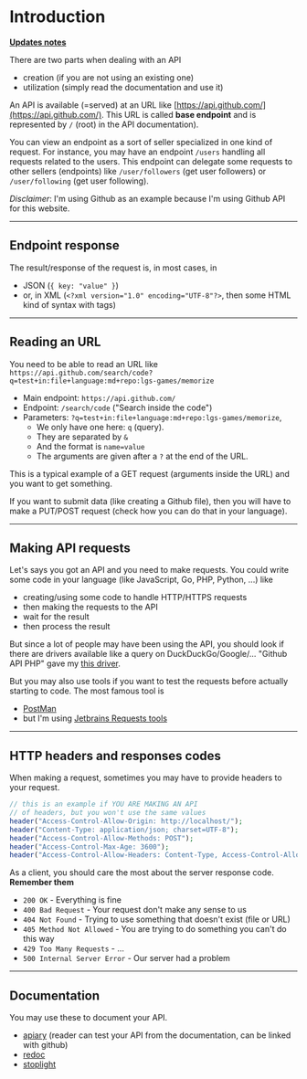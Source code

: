 # Introduction

**[Updates notes](index.md)**

There are two parts when dealing with an API

* creation (if you are not using an existing one)
* utilization (simply read the documentation and use it)

An API is available (=served) at an URL like [https://api.github.com/](https://api.github.com/). This URL is called **base endpoint** and is represented by `/` (root) in the API documentation).

You can view an endpoint as a sort of seller specialized in one kind of request. For instance, you may have an endpoint `/users` handling all requests related to the users. This endpoint can delegate some requests to other sellers (endpoints) like `/user/followers` (get user followers) or `/user/following` (get user following).

*Disclaimer*: I'm using Github as an example because I'm using Github API for this website.

<hr class="sl">

## Endpoint response

The result/response of the request is, in most cases, in

* JSON (`{ key: "value" }`)
* or, in XML (`<?xml version="1.0" encoding="UTF-8"?>`, then some HTML kind of syntax with tags)

<hr class="sr">

## Reading an URL

You need to be able to read an URL like `https://api.github.com/search/code?q=test+in:file+language:md+repo:lgs-games/memorize`

* Main endpoint: `https://api.github.com/`
* Endpoint: `/search/code` ("Search inside the code")
* Parameters: `?q=test+in:file+language:md+repo:lgs-games/memorize`,
  * We only have one here: `q` (query).
  * They are separated by `&`
  * And the format is `name=value`
  * The arguments are given after a `?` at the end of the URL.

This is a typical example of a GET request (arguments inside the URL) and you want to get something.

If you want to submit data (like creating a Github file), then you will have to make a PUT/POST request (check how you can do that in your language).

<hr class="sl">

## Making API requests

Let's says you got an API and you need to make requests. You could write some code in your language (like JavaScript, Go, PHP, Python, ...) like

* creating/using some code to handle HTTP/HTTPS requests
* then making the requests to the API
* wait for the result
* then process the result

But since a lot of people may have been using the API, you should look if there are drivers available like a query on DuckDuckGo/Google/... "Github API PHP" gave my [this driver](https://github.com/KnpLabs/php-github-api).

But you may also use tools if you want to test the requests before actually starting to code. The most famous tool is

* [PostMan](https://www.postman.com/)
* but I'm using [Jetbrains Requests tools](jetbrains.md)

<hr class="sl">

## HTTP headers and responses codes

When making a request, sometimes you may have to provide headers to your request.

```php
// this is an example if YOU ARE MAKING AN API
// of headers, but you won't use the same values
header("Access-Control-Allow-Origin: http://localhost/");
header("Content-Type: application/json; charset=UTF-8");
header("Access-Control-Allow-Methods: POST");
header("Access-Control-Max-Age: 3600");
header("Access-Control-Allow-Headers: Content-Type, Access-Control-Allow-Headers, Authorization, X-Requested-With");
```

As a client, you should care the most about the server response code. **Remember them**

* `200 OK` - Everything is fine
* `400 Bad Request` - Your request don't make any sense to us
* `404 Not Found` - Trying to use something that doesn't exist (file or URL)
* `405 Method Not Allowed` - You are trying to do something you can't do this way
* `429 Too Many Requests` - ...
* `500 Internal Server Error` - Our server had a problem

<hr class="sl">

## Documentation

You may use these to document your API.

* [apiary](https://apiary.io/) (reader can test your API from the documentation, can be linked with github)
* [redoc](https://github.com/Redocly/redoc)
* [stoplight](https://stoplight.io/)